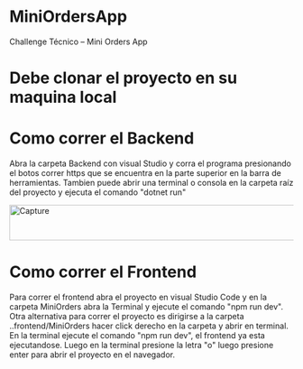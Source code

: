 # MiniOrdersApp
Challenge Técnico – Mini Orders App

# Debe clonar el proyecto en su maquina local
# Como correr el Backend
Abra la carpeta Backend con visual Studio y corra el programa presionando el botos correr https que se encuentra en la parte superior en la barra de herramientas.
Tambien puede abrir una terminal o consola en la carpeta raíz del proyecto y ejecuta el comando "dotnet run"

<img width="963" height="63" alt="Capture" src="https://github.com/user-attachments/assets/d8d77d4b-f7f4-44c2-9e4f-612d34cd7f29" />


# Como correr el Frontend
Para correr el frontend abra el proyecto en visual Studio Code y en la carpeta MiniOrders abra la Terminal y ejecute el comando "npm run dev".
Otra alternativa para correr el proyecto es dirigirse a la carpeta ..frontend/MiniOrders hacer click derecho en la carpeta y abrir en terminal. En la terminal ejecute el comando "npm run dev", el frontend ya esta ejecutandose. Luego en la terminal presione la letra "o" luego presione enter para abrir el proyecto en el navegador.
